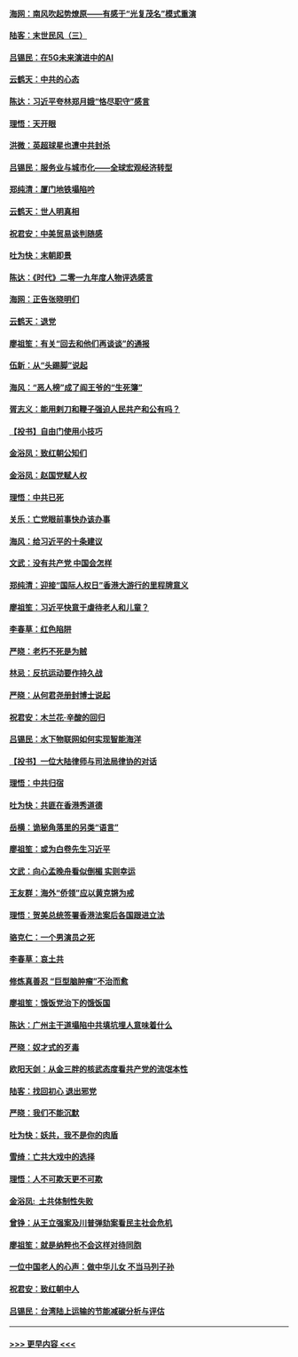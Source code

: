 #### [海网：南风吹起势燎原——有感于“光复茂名”模式重演](../pages/nsc993/n11732308.md?t=12200801) 
#### [陆客：末世民风（三）](../pages/nsc993/n11732211.md?t=12200801) 
#### [吕锡民：在5G未来演进中的AI](../pages/nsc993/n11730010.md?t=12200801) 
#### [云鹤天：中共的心态](../pages/nsc993/n11729906.md?t=12200801) 
#### [陈达：习近平夸林郑月娥“恪尽职守”感言](../pages/nsc993/n11729881.md?t=12200801) 
#### [理悟：天开眼](../pages/nsc993/n11729699.md?t=12200801) 
#### [洪微：英超球星也遭中共封杀](../pages/nsc993/n11727243.md?t=12200801) 
#### [吕锡民：服务业与城市化——全球宏观经济转型](../pages/nsc993/n11725845.md?t=12200801) 
#### [郑纯清：厦门地铁塌陷吟](../pages/nsc993/n11725813.md?t=12200801) 
#### [云鹤天：世人明真相](../pages/nsc993/n11725621.md?t=12200801) 
#### [祝君安：中美贸易谈判随感](../pages/nsc993/n11725609.md?t=12200801) 
#### [吐为快：末朝即景](../pages/nsc993/n11723365.md?t=12200801) 
#### [陈达：《时代》二零一九年度人物评选感言](../pages/nsc993/n11723337.md?t=12200801) 
#### [海网：正告张晓明们](../pages/nsc993/n11723228.md?t=12200801) 
#### [云鹤天：退党](../pages/nsc993/n11723056.md?t=12200801) 
#### [廖祖笙：有关“回去和他们再谈谈”的通报](../pages/nsc993/n11722442.md?t=12200801) 
#### [伍新：从“头踢脚”说起](../pages/nsc993/n11722429.md?t=12200801) 
#### [海风：“恶人榜”成了阎王爷的“生死簿”](../pages/nsc993/n11722272.md?t=12200801) 
#### [胥志义：能用剌刀和鞭子强迫人民共产和公有吗？](../pages/nsc993/n11720569.md?t=12200801) 
#### [【投书】自由门使用小技巧](../pages/nsc993/n11720180.md?t=12200801) 
#### [金浴凤：致红朝公知们](../pages/nsc993/n11720563.md?t=12200801) 
#### [金浴凤：赵国党赋人权](../pages/nsc993/n11720533.md?t=12200801) 
#### [理悟：中共已死](../pages/nsc993/n11720233.md?t=12200801) 
#### [关乐：亡党眼前事快办该办事](../pages/nsc993/n11719160.md?t=12200801) 
#### [海风：给习近平的十条建议](../pages/nsc993/n11717616.md?t=12200801) 
#### [文武：没有共产党 中国会怎样](../pages/nsc993/n11717584.md?t=12200801) 
#### [郑纯清：迎接“国际人权日”香港大游行的里程牌意义](../pages/nsc993/n11717417.md?t=12200801) 
#### [廖祖笙：习近平快意于虐待老人和儿童？](../pages/nsc993/n11715313.md?t=12200801) 
#### [李春草：红色陷阱](../pages/nsc993/n11715029.md?t=12200801) 
#### [严晓：老朽不死是为贼](../pages/nsc993/n11712910.md?t=12200801) 
#### [林忌：反抗运动要作持久战](../pages/nsc993/n11712623.md?t=12200801) 
#### [严晓：从何君尧册封博士说起](../pages/nsc993/n11712465.md?t=12200801) 
#### [祝君安：木兰花·辛酸的回归](../pages/nsc993/n11712381.md?t=12200801) 
#### [吕锡民：水下物联网如何实现智能海洋](../pages/nsc993/n11711158.md?t=12200801) 
#### [【投书】一位大陆律师与司法局律协的对话](../pages/nsc993/n11709675.md?t=12200801) 
#### [理悟：中共归宿](../pages/nsc993/n11710059.md?t=12200801) 
#### [吐为快：共匪在香港秀道德](../pages/nsc993/n11709979.md?t=12200801) 
#### [岳横：诡秘角落里的另类“语言”](../pages/nsc993/n11709792.md?t=12200801) 
#### [廖祖笙：或为白卷先生习近平](../pages/nsc993/n11708330.md?t=12200801) 
#### [文武：向心孟晚舟看似倒楣 实则幸运](../pages/nsc993/n11708236.md?t=12200801) 
#### [王友群：海外“侨领”应以黄克锵为戒](../pages/nsc993/n11706176.md?t=12200801) 
#### [理悟：贺美总统签署香港法案后各国跟进立法](../pages/nsc993/n11706853.md?t=12200801) 
#### [骆克仁：一个男演员之死](../pages/nsc993/n11706677.md?t=12200801) 
#### [李春草：哀土共](../pages/nsc993/n11706255.md?t=12200801) 
#### [修炼真善忍 “巨型脑肿瘤”不治而愈](../pages/nsc993/n11705340.md?t=12200801) 
#### [廖祖笙：饿饭党治下的饿饭国](../pages/nsc993/n11705085.md?t=12200801) 
#### [陈达：广州主干道塌陷中共填坑埋人意味着什么](../pages/nsc993/n11705046.md?t=12200801) 
#### [严晓：奴才式的歹毒](../pages/nsc993/n11704826.md?t=12200801) 
#### [欧阳天剑：从金三胖的核武态度看共产党的流氓本性](../pages/nsc993/n11702238.md?t=12200801) 
#### [陆客：找回初心 退出邪党](../pages/nsc993/n11702213.md?t=12200801) 
#### [严晓：我们不能沉默](../pages/nsc993/n11702110.md?t=12200801) 
#### [吐为快：妖共，我不是你的肉盾](../pages/nsc993/n11701366.md?t=12200801) 
#### [雪绮：亡共大戏中的选择](../pages/nsc993/n11699922.md?t=12200801) 
#### [理悟：人不可欺天更不可欺](../pages/nsc993/n11699657.md?t=12200801) 
#### [金浴凤:  土共体制性失败](../pages/nsc993/n11699361.md?t=12200801) 
#### [曾铮：从王立强案及川普弹劾案看民主社会危机](../pages/nsc993/n11699318.md?t=12200801) 
#### [廖祖笙：就是纳粹也不会这样对待同胞](../pages/nsc993/n11697658.md?t=12200801) 
#### [一位中国老人的心声：做中华儿女 不当马列子孙](../pages/nsc993/n11697525.md?t=12200801) 
#### [祝君安：致红朝中人](../pages/nsc993/n11697518.md?t=12200801) 
#### [吕锡民：台湾陆上运输的节能减碳分析与评估](../pages/nsc993/n11694983.md?t=12200801) 

----
#### [ >>> 更早内容 <<< ](../indexes/nsc993-earlier.md)
